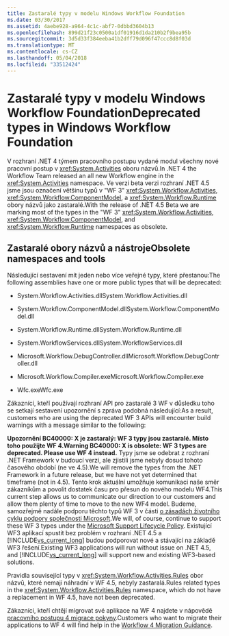 ```yaml
---
title: Zastaralé typy v modelu Windows Workflow Foundation
ms.date: 03/30/2017
ms.assetid: 4aebe928-a964-4c1c-abf7-0dbbd3604b13
ms.openlocfilehash: 899d21f23c0500a1df01916d1da210b2f9bea95b
ms.sourcegitcommit: 3d5d33f384eeba41b2dff79d096f47ccc8d8f03d
ms.translationtype: MT
ms.contentlocale: cs-CZ
ms.lasthandoff: 05/04/2018
ms.locfileid: "33512424"
---
```

# <a name="deprecated-types-in-windows-workflow-foundation"></a><span data-ttu-id="e42ee-102">Zastaralé typy v modelu Windows Workflow Foundation</span><span class="sxs-lookup"><span data-stu-id="e42ee-102">Deprecated types in Windows Workflow Foundation</span></span>
<span data-ttu-id="e42ee-103">V rozhraní .NET 4 týmem pracovního postupu vydané modul všechny nové pracovní postup v <xref:System.Activities> oboru názvů.</span><span class="sxs-lookup"><span data-stu-id="e42ee-103">In .NET 4 the Workflow Team released an all new Workflow engine in the <xref:System.Activities> namespace.</span></span> <span data-ttu-id="e42ee-104">Ve verzi beta verzi rozhraní .NET 4.5 jsme jsou označení většinu typů v "WF 3" <xref:System.Workflow.Activities>, <xref:System.Workflow.ComponentModel>, a <xref:System.Workflow.Runtime> obory názvů jako zastaralé.</span><span class="sxs-lookup"><span data-stu-id="e42ee-104">With the release of .NET 4.5 Beta we are marking most of the types in the "WF 3" <xref:System.Workflow.Activities>, <xref:System.Workflow.ComponentModel>, and  <xref:System.Workflow.Runtime> namespaces as obsolete.</span></span>  
  
## <a name="obsolete-namespaces-and-tools"></a><span data-ttu-id="e42ee-105">Zastaralé obory názvů a nástroje</span><span class="sxs-lookup"><span data-stu-id="e42ee-105">Obsolete namespaces and tools</span></span>  
 <span data-ttu-id="e42ee-106">Následující sestavení mít jeden nebo více veřejné typy, které přestanou:</span><span class="sxs-lookup"><span data-stu-id="e42ee-106">The following assemblies have one or more public types that will be deprecated:</span></span>  
  
-   <span data-ttu-id="e42ee-107">System.Workflow.Activities.dll</span><span class="sxs-lookup"><span data-stu-id="e42ee-107">System.Workflow.Activities.dll</span></span>  
  
-   <span data-ttu-id="e42ee-108">System.Workflow.ComponentModel.dll</span><span class="sxs-lookup"><span data-stu-id="e42ee-108">System.Workflow.ComponentModel.dll</span></span>  
  
-   <span data-ttu-id="e42ee-109">System.Workflow.Runtime.dll</span><span class="sxs-lookup"><span data-stu-id="e42ee-109">System.Workflow.Runtime.dll</span></span>  
  
-   <span data-ttu-id="e42ee-110">System.WorkflowServices.dll</span><span class="sxs-lookup"><span data-stu-id="e42ee-110">System.WorkflowServices.dll</span></span>  
  
-   <span data-ttu-id="e42ee-111">Microsoft.Workflow.DebugController.dll</span><span class="sxs-lookup"><span data-stu-id="e42ee-111">Microsoft.Workflow.DebugController.dll</span></span>  
  
-   <span data-ttu-id="e42ee-112">Microsoft.Workflow.Compiler.exe</span><span class="sxs-lookup"><span data-stu-id="e42ee-112">Microsoft.Workflow.Compiler.exe</span></span>  
  
-   <span data-ttu-id="e42ee-113">Wfc.exe</span><span class="sxs-lookup"><span data-stu-id="e42ee-113">Wfc.exe</span></span>  
  
 <span data-ttu-id="e42ee-114">Zákazníci, kteří používají rozhraní API pro zastaralé 3 WF v důsledku toho se setkají sestavení upozornění s zpráva podobná následující:</span><span class="sxs-lookup"><span data-stu-id="e42ee-114">As a result, customers who are using the deprecated WF 3 APIs will encounter build warnings with a message similar to the following:</span></span>  
  
 <span data-ttu-id="e42ee-115">**Upozornění BC40000: X je zastaralý: WF 3 typy jsou zastaralé. Místo toho použijte WF 4.**</span><span class="sxs-lookup"><span data-stu-id="e42ee-115">**Warning BC40000: X is obsolete: WF 3 types are deprecated. Please use WF 4 instead.**</span></span> <span data-ttu-id="e42ee-116">Typy jsme se odebrat z rozhraní .NET Framework v budoucí verzi, ale zjistili jsme nebyly dosud tohoto časového období (ne ve 4.5).</span><span class="sxs-lookup"><span data-stu-id="e42ee-116">We will remove the types from the .NET Framework in a future release, but we have not yet determined that timeframe (not in 4.5).</span></span> <span data-ttu-id="e42ee-117">Tento krok aktuální umožňuje komunikaci naše směr zákazníkům a povolit dostatek času pro přesun do nového modelu WF4.</span><span class="sxs-lookup"><span data-stu-id="e42ee-117">This current step allows us to communicate our direction to our customers and allow them plenty of time to move to the new WF4 model.</span></span> <span data-ttu-id="e42ee-118">Budeme, samozřejmě nadále podporu těchto typů WF 3 v části [o zásadách životního cyklu podpory společnosti Microsoft](http://aka.ms/MicrosoftSupportLifecycle).</span><span class="sxs-lookup"><span data-stu-id="e42ee-118">We will, of course, continue to support these WF 3 types under the [Microsoft Support Lifecycle Policy](http://aka.ms/MicrosoftSupportLifecycle).</span></span> <span data-ttu-id="e42ee-119">Existující WF3 aplikací spustit bez problém v rozhraní .NET 4.5 a [!INCLUDE[vs_current_long](../../../includes/vs-current-long-md.md)] budou podporovat nové a stávající na základě WF3 řešení.</span><span class="sxs-lookup"><span data-stu-id="e42ee-119">Existing WF3 applications will run without issue on .NET 4.5, and [!INCLUDE[vs_current_long](../../../includes/vs-current-long-md.md)] will support new and existing WF3-based solutions.</span></span>  
  
 <span data-ttu-id="e42ee-120">Pravidla související typy v <xref:System.Workflow.Activities.Rules> obor názvů, které nemají náhradní v WF 4.5, nebyly zastaralá.</span><span class="sxs-lookup"><span data-stu-id="e42ee-120">Rules related types in the <xref:System.Workflow.Activities.Rules> namespace, which do not have a replacement in WF 4.5, have not been deprecated.</span></span>  
  
 <span data-ttu-id="e42ee-121">Zákazníci, kteří chtějí migrovat své aplikace na WF 4 najdete v nápovědě [pracovního postupu 4 migrace pokyny](migration-guidance.md).</span><span class="sxs-lookup"><span data-stu-id="e42ee-121">Customers who want to migrate their applications to WF 4 will find help in the [Workflow 4 Migration Guidance](migration-guidance.md).</span></span>
